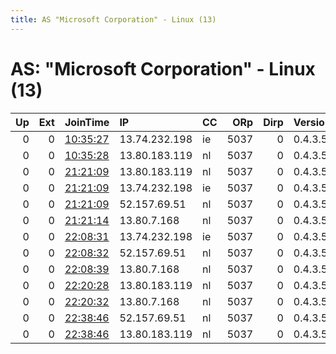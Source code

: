 ```yaml
---
title: AS "Microsoft Corporation" - Linux (13)
---
```


# AS: "Microsoft Corporation" - Linux (13)

|   Up |   Ext | JoinTime                                                                                            | IP            | CC   |   ORp |   Dirp | Version   | Contact   | Nickname   |   eFamMembers |
|-----:|------:|:----------------------------------------------------------------------------------------------------|:--------------|:-----|------:|-------:|:----------|:----------|:-----------|--------------:|
|    0 |     0 | [10:35:27](https://metrics.torproject.org/rs.html#details/070FC05EBC6B42004A016341BD9A1A9EB09F1A60) | 13.74.232.198 | ie   |  5037 |      0 | 0.4.3.5   | None      | node4      |             1 |
|    0 |     0 | [10:35:28](https://metrics.torproject.org/rs.html#details/F0BCC0BCE4395B9B8405156D7EC7280D965EDC52) | 13.80.183.119 | nl   |  5037 |      0 | 0.4.3.5   | None      | node5      |             1 |
|    0 |     0 | [21:21:09](https://metrics.torproject.org/rs.html#details/288256B9BEE7B1361B40E7B288C406FA85B00528) | 13.80.183.119 | nl   |  5037 |      0 | 0.4.3.5   | None      | node5      |             1 |
|    0 |     0 | [21:21:09](https://metrics.torproject.org/rs.html#details/BE65B341E5B74D0686988DC1FC48A88121250AF4) | 13.74.232.198 | ie   |  5037 |      0 | 0.4.3.5   | None      | node4      |             1 |
|    0 |     0 | [21:21:09](https://metrics.torproject.org/rs.html#details/CD1E8F438F204B84E24B18E9BC1812AA869F38DB) | 52.157.69.51  | nl   |  5037 |      0 | 0.4.3.5   | None      | node1      |             1 |
|    0 |     0 | [21:21:14](https://metrics.torproject.org/rs.html#details/4296037F8D46905BD44819FAB6FD1F7F7C9546FF) | 13.80.7.168   | nl   |  5037 |      0 | 0.4.3.5   | None      | node6      |             1 |
|    0 |     0 | [22:08:31](https://metrics.torproject.org/rs.html#details/389B6CDF20CA265B7A6A14D6D98234A667EBCBAB) | 13.74.232.198 | ie   |  5037 |      0 | 0.4.3.5   | None      | node4      |             1 |
|    0 |     0 | [22:08:32](https://metrics.torproject.org/rs.html#details/4833FC29F7706593BC7FCAD7200458504A4B105B) | 52.157.69.51  | nl   |  5037 |      0 | 0.4.3.5   | None      | node1      |             1 |
|    0 |     0 | [22:08:39](https://metrics.torproject.org/rs.html#details/D40E943844ECF75995FB37AE9C3DA4FDD489CBFA) | 13.80.7.168   | nl   |  5037 |      0 | 0.4.3.5   | None      | node6      |             1 |
|    0 |     0 | [22:20:28](https://metrics.torproject.org/rs.html#details/3868762E744EC893C10681FC65E9F4C9DA0647B8) | 13.80.183.119 | nl   |  5037 |      0 | 0.4.3.5   | None      | node5      |             1 |
|    0 |     0 | [22:20:32](https://metrics.torproject.org/rs.html#details/253909025422A44B5271F14D141FD4EB9BE08500) | 13.80.7.168   | nl   |  5037 |      0 | 0.4.3.5   | None      | node6      |             1 |
|    0 |     0 | [22:38:46](https://metrics.torproject.org/rs.html#details/23927098430C28989D6038DB0CC222E6AE5C457D) | 52.157.69.51  | nl   |  5037 |      0 | 0.4.3.5   | None      | node1      |             1 |
|    0 |     0 | [22:38:46](https://metrics.torproject.org/rs.html#details/3BB1C74307E85F6C7AC541F8FE47F12B1C561DCA) | 13.80.183.119 | nl   |  5037 |      0 | 0.4.3.5   | None      | node5      |             1 |
